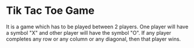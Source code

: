 # Tik Tac Toe Game

It is a game which has to be played between 2 players. One player will have a symbol "X" and other player will have the symbol "O". If any player completes any row or any column or any diagonal, then that player wins.
